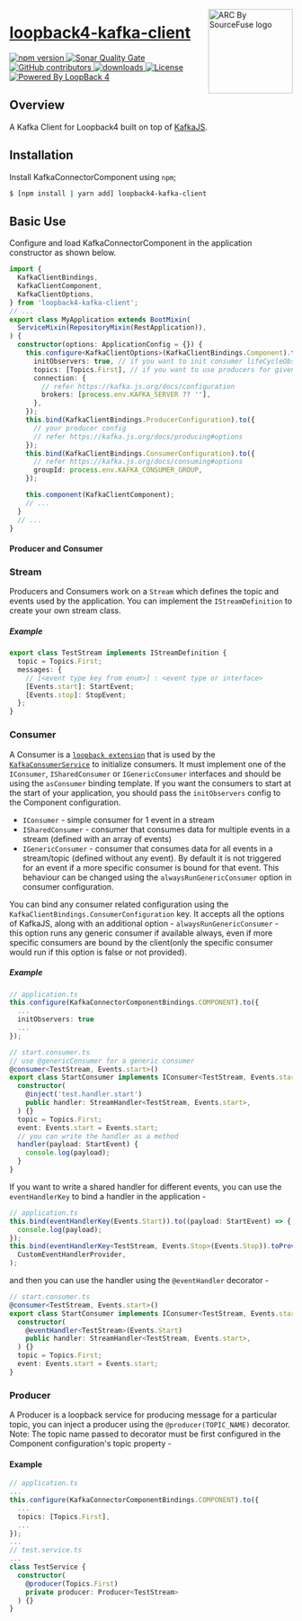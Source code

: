 <a href="https://sourcefuse.github.io/arc-docs/arc-api-docs" target="_blank"><img src="https://github.com/sourcefuse/loopback4-microservice-catalog/blob/master/docs/assets/logo-dark-bg.png?raw=true" alt="ARC By SourceFuse logo" title="ARC By SourceFuse" align="right" width="150" /></a>

# [loopback4-kafka-client](https://github.com/sourcefuse/loopback4-kafka-client)

<p align="left">
<a href="https://www.npmjs.com/package/loopback4-kafka-client">
<img src="https://img.shields.io/npm/v/loopback4-kafka-client.svg" alt="npm version" />
</a>
<a href="https://sonarcloud.io/summary/new_code?id=sourcefuse_loopback4-kafka-client" target="_blank">
<img alt="Sonar Quality Gate" src="https://img.shields.io/sonar/quality_gate/sourcefuse_loopback4-kafka-client?server=https%3A%2F%2Fsonarcloud.io">
</a>
<a href="https://github.com/sourcefuse/loopback4-kafka-client/graphs/contributors" target="_blank">
<img alt="GitHub contributors" src="https://img.shields.io/github/contributors/sourcefuse/loopback4-kafka-client">
</a>
<a href="https://www.npmjs.com/package/loopback4-kafka-client" target="_blank">
<img alt="downloads" src="https://img.shields.io/npm/dw/loopback4-kafka-client.svg">
</a>
<a href="https://github.com/sourcefuse/loopback4-kafka-client/blob/master/LICENSE">
<img src="https://img.shields.io/github/license/sourcefuse/loopback4-kafka-client.svg" alt="License" />
</a>
<a href="https://loopback.io/" target="_blank">
<img alt="Powered By LoopBack 4" src="https://img.shields.io/badge/Powered%20by-LoopBack 4-brightgreen" />
</a>
</p>

## Overview

A Kafka Client for Loopback4 built on top of [KafkaJS](https://kafka.js.org/).

## Installation

Install KafkaConnectorComponent using `npm`;

```sh
$ [npm install | yarn add] loopback4-kafka-client
```

## Basic Use

Configure and load KafkaConnectorComponent in the application constructor
as shown below.

```ts
import {
  KafkaClientBindings,
  KafkaClientComponent,
  KafkaClientOptions,
} from 'loopback4-kafka-client';
// ...
export class MyApplication extends BootMixin(
  ServiceMixin(RepositoryMixin(RestApplication)),
) {
  constructor(options: ApplicationConfig = {}) {
    this.configure<KafkaClientOptions>(KafkaClientBindings.Component).to({
      initObservers: true, // if you want to init consumer lifeCycleObserver
      topics: [Topics.First], // if you want to use producers for given topics
      connection: {
        // refer https://kafka.js.org/docs/configuration
        brokers: [process.env.KAFKA_SERVER ?? ''],
      },
    });
    this.bind(KafkaClientBindings.ProducerConfiguration).to({
      // your producer config
      // refer https://kafka.js.org/docs/producing#options
    });
    this.bind(KafkaClientBindings.ConsumerConfiguration).to({
      // refer https://kafka.js.org/docs/consuming#options
      groupId: process.env.KAFKA_CONSUMER_GROUP,
    });

    this.component(KafkaClientComponent);
    // ...
  }
  // ...
}
```

#### Producer and Consumer

### Stream

Producers and Consumers work on a `Stream` which defines the topic and events used by the application. You can implement the `IStreamDefinition` to create your own stream class.

##### Example

```ts
export class TestStream implements IStreamDefinition {
  topic = Topics.First;
  messages: {
    // [<event type key from enum>] : <event type or interface>
    [Events.start]: StartEvent;
    [Events.stop]: StopEvent;
  };
}
```

### Consumer

A Consumer is a [`loopback extension`](https://loopback.io/doc/en/lb4/Extension-point-and-extensions.html) that is used by the [`KafkaConsumerService`](./src/services/kafka-consumer.service.ts) to initialize consumers. It must implement one of the `IConsumer`, `ISharedConsumer` or `IGenericConsumer` interfaces and should be using the `asConsumer` binding template. If you want the consumers to start at the start of your application, you should pass the `initObservers` config to the Component configuration.

- `IConsumer` - simple consumer for 1 event in a stream
- `ISharedConsumer` - consumer that consumes data for multiple events in a stream (defined with an array of events)
- `IGenericConsumer` - consumer that consumes data for all events in a stream/topic (defined without any event). By default it is not triggered for an event if a more specific consumer is bound for that event. This behaviour can be changed using the `alwaysRunGenericConsumer` option in consumer configuration.

You can bind any consumer related configuration using the `KafkaClientBindings.ConsumerConfiguration` key. It accepts all the options of KafkaJS, along with an additional option - `alwaysRunGenericConsumer` - this option runs any generic consumer if available always, even if more specific consumers are bound by the client(only the specific consumer would run if this option is false or not provided).

##### Example

```ts
// application.ts
this.configure(KafkaConnectorComponentBindings.COMPONENT).to({
  ...
  initObservers: true
  ...
});
```

```ts
// start.consumer.ts
// use @genericConsumer for a generic consumer
@consumer<TestStream, Events.start>()
export class StartConsumer implements IConsumer<TestStream, Events.start> {
  constructor(
    @inject('test.handler.start')
    public handler: StreamHandler<TestStream, Events.start>,
  ) {}
  topic = Topics.First;
  event: Events.start = Events.start;
  // you can write the handler as a method
  handler(payload: StartEvent) {
    console.log(payload);
  }
}
```

If you want to write a shared handler for different events, you can use the `eventHandlerKey` to bind a handler in the application -

```ts
// application.ts
this.bind(eventHandlerKey(Events.Start)).to((payload: StartEvent) => {
  console.log(payload);
});
this.bind(eventHandlerKey<TestStream, Events.Stop>(Events.Stop)).toProvider(
  CustomEventHandlerProvider,
);
```

and then you can use the handler using the `@eventHandler` decorator -

```ts
// start.consumer.ts
@consumer<TestStream, Events.start>()
export class StartConsumer implements IConsumer<TestStream, Events.start> {
  constructor(
    @eventHandler<TestStream>(Events.Start)
    public handler: StreamHandler<TestStream, Events.start>,
  ) {}
  topic = Topics.First;
  event: Events.start = Events.start;
}
```

### Producer

A Producer is a loopback service for producing message for a particular topic, you can inject a producer using the `@producer(TOPIC_NAME)` decorator.
Note: The topic name passed to decorator must be first configured in the Component configuration's topic property -

#### Example

```ts
// application.ts
...
this.configure(KafkaConnectorComponentBindings.COMPONENT).to({
  ...
  topics: [Topics.First],
  ...
});
...
// test.service.ts
...
class TestService {
  constructor(
    @producer(Topics.First)
    private producer: Producer<TestStream>
  ) {}
}
```
